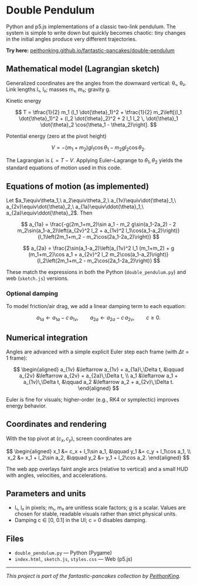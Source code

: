 # Double Pendulum


Python and p5.js implementations of a classic two-link pendulum. The system is simple to write down but quickly becomes chaotic: tiny changes in the initial angles produce very different trajectories.

**Try here:** [peithonking.github.io/fantastic-pancakes/double-pendulum](https://peithonking.github.io/fantastic-pancakes/double-pendulum/)

## Mathematical model (Lagrangian sketch)

Generalized coordinates are the angles from the downward vertical: θ₁, θ₂. Link lengths l₁, l₂; masses m₁, m₂; gravity g.

Kinetic energy

$$
T = \tfrac{1}{2} m_1 (l_1 \dot{\theta}_1)^2 + \tfrac{1}{2} m_2\left[(l_1 \dot{\theta}_1)^2 + (l_2 \dot{\theta}_2)^2 + 2 l_1 l_2 \, \dot{\theta}_1 \dot{\theta}_2 \cos(\theta_1 - \theta_2)\right].
$$

Potential energy (zero at the pivot height)

$$
V = -(m_1 + m_2) g l_1 \cos\theta_1 - m_2 g l_2 \cos\theta_2.
$$

The Lagrangian is $L = T - V$. Applying Euler–Lagrange to $\theta_1, \theta_2$ yields the standard equations of motion used in this code.

## Equations of motion (as implemented)

Let $a_1\equiv\theta_1,\ a_2\equiv\theta_2,\ a_{1v}\equiv\dot{\theta}_1,\ a_{2v}\equiv\dot{\theta}_2,\ a_{1a}\equiv\ddot{\theta}_1,\ a_{2a}\equiv\ddot{\theta}_2$. Then

$$
a_{1a} = \frac{-g(2m_1+m_2)\sin a_1 - m_2 g\sin(a_1-2a_2) - 2 m_2\sin(a_1-a_2)\left(a_{2v}^2 l_2 + a_{1v}^2 l_1\cos(a_1-a_2)\right)}{l_1\left(2m_1+m_2 - m_2\cos(2a_1-2a_2)\right)}
$$

$$
a_{2a} = \frac{2\sin(a_1-a_2)\left(a_{1v}^2 l_1 (m_1+m_2) + g (m_1+m_2)\cos a_1 + a_{2v}^2 l_2 m_2\cos(a_1-a_2)\right)}{l_2\left(2m_1+m_2 - m_2\cos(2a_1-2a_2)\right)}
$$

These match the expressions in both the Python (`double_pendulum.py`) and web (`sketch.js`) versions.

### Optional damping

To model friction/air drag, we add a linear damping term to each equation:

$$
a_{1a} \leftarrow a_{1a} - c\, a_{1v},\qquad a_{2a} \leftarrow a_{2a} - c\, a_{2v},\qquad c\ge 0.
$$

## Numerical integration

Angles are advanced with a simple explicit Euler step each frame (with $\Delta t=1$ frame):

$$
\begin{aligned}
a_{1v} &\leftarrow a_{1v} + a_{1a}\,\Delta t, &\qquad a_{2v} &\leftarrow a_{2v} + a_{2a}\,\Delta t, \\
a_1 &\leftarrow a_1 + a_{1v}\,\Delta t, &\qquad a_2 &\leftarrow a_2 + a_{2v}\,\Delta t.
\end{aligned}
$$

Euler is fine for visuals; higher-order (e.g., RK4 or symplectic) improves energy behavior.

## Coordinates and rendering

With the top pivot at $(c_x, c_y)$, screen coordinates are

$$
\begin{aligned}
x_1 &= c_x + l_1\sin a_1, &\qquad y_1 &= c_y + l_1\cos a_1, \\
x_2 &= x_1 + l_2\sin a_2, &\qquad y_2 &= y_1 + l_2\cos a_2.
\end{aligned}
$$

The web app overlays faint angle arcs (relative to vertical) and a small HUD with angles, velocities, and accelerations.

## Parameters and units

- l₁, l₂ in pixels; m₁, m₂ are unitless scale factors; g is a scalar. Values are chosen for stable, readable visuals rather than strict physical units.
- Damping c ∈ [0, 0.1] in the UI; c = 0 disables damping.

## Files

- `double_pendulum.py` — Python (Pygame)
- `index.html`, `sketch.js`, `styles.css` — Web (p5.js)


---

*This project is part of the fantastic-pancakes collection by [PeithonKing](https://github.com/PeithonKing/fantastic-pancakes).*
